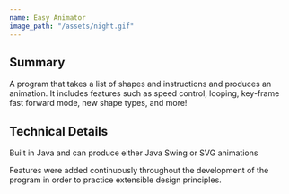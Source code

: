 ```yaml
---
name: Easy Animator
image_path: "/assets/night.gif"
---
```


## Summary

A program that takes a list of shapes and instructions and produces an animation. It includes features such as speed control, looping, key-frame fast forward mode, new shape types, and more!


## Technical Details

Built in Java and can produce either Java Swing or SVG animations

Features were added continuously throughout the development of the program in order to practice extensible design principles.

